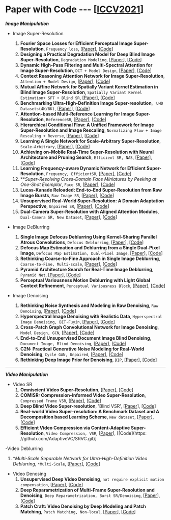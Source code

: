 # Paper with Code --- [[ICCV2021](https://openaccess.thecvf.com/ICCV2021)]

***Image Manipulation***
  - Image Super-Resolution
    1. **Fourier Space Losses for Efficient Perceptual Image Super-Resolution**, `Frequency loss`, [[Paper](https://openaccess.thecvf.com/content/ICCV2021/papers/Fuoli_Fourier_Space_Losses_for_Efficient_Perceptual_Image_Super-Resolution_ICCV_2021_paper.pdf)], [[Code](https://github.com/dariofuoli/)]
    2. **Designing a Practical Degradation Model for Deep Blind Image Super-Resolution**, `Degradation Modeling`, [[Paper](https://openaccess.thecvf.com/content/ICCV2021/papers/Zhang_Designing_a_Practical_Degradation_Model_for_Deep_Blind_Image_Super-Resolution_ICCV_2021_paper.pdf)], [[Code](https://github.com/cszn/BSRGAN)]
    3. **Dynamic High-Pass Filtering and Multi-Spectral Attention for Image Super-Resolution**, `DCT + Model Design`, [[Paper](https://openaccess.thecvf.com/content/ICCV2021/papers/Magid_Dynamic_High-Pass_Filtering_and_Multi-Spectral_Attention_for_Image_Super-Resolution_ICCV_2021_paper.pdf)], [[Code](https://paperswithcode.com/paper/dynamic-high-pass-filtering-and-multi)]
    4. **Context Reasoning Attention Network for Image Super-Resolution**, `Attention + Model Design`, [[Paper](https://openaccess.thecvf.com/content/ICCV2021/papers/Zhang_Context_Reasoning_Attention_Network_for_Image_Super-Resolution_ICCV_2021_paper.pdf)], [[Code](https://github.com/yulunzhang)]
    5. **Mutual Affine Network for Spatially Variant Kernel Estimation in Blind Image Super-Resolution**, `Spatially Variant Kernel Estimation+ SFT + Blind SR`, [[Paper](https://openaccess.thecvf.com/content/ICCV2021/papers/Liang_Mutual_Affine_Network_for_Spatially_Variant_Kernel_Estimation_in_Blind_ICCV_2021_paper.pdf)], [[Code](https://github.com/JingyunLiang/MANet)]
    6. **Benchmarking Ultra-High-Definition Image Super-resolution**, ` UHD Datasets(4K/8K)`, [[Paper](https://openaccess.thecvf.com/content/ICCV2021/papers/Zhang_Benchmarking_Ultra-High-Definition_Image_Super-Resolution_ICCV_2021_paper.pdf)], [[Code](https://github.com/HDCVLab/Benchmarking-Ultra-High-Definition-Image-Super-resolution)]
    7. **Attention-based Multi-Reference Learning for Image Super-Resolution**, `ReferenceSR`, [[Paper](https://openaccess.thecvf.com/content/ICCV2021/papers/Pesavento_Attention-Based_Multi-Reference_Learning_for_Image_Super-Resolution_ICCV_2021_paper.pdf)], [[Code](https://marcopesavento.github.io/AMRSR/)]
    8. **Hierarchical Conditional Flow: A Unified Framework for Image Super-Resolution and Image Rescaling**, `Normalizing Flow + Image Rescaling + Reverse`, [[Paper](https://openaccess.thecvf.com/content/ICCV2021/papers/Liang_Hierarchical_Conditional_Flow_A_Unified_Framework_for_Image_Super-Resolution_and_ICCV_2021_paper.pdf)], [[Code](https://github.com/JingyunLiang/HCFlow)]
    9. **Learning A Single Network for Scale-Arbitrary Super-Resolution**, `Scale-Arbitrary`, [[Paper](https://openaccess.thecvf.com/content/ICCV2021/papers/Wang_Learning_a_Single_Network_for_Scale-Arbitrary_Super-Resolution_ICCV_2021_paper.pdf)], [[Code](https://github.com/LongguangWang/Scale-Arbitrary-SR)]
    10. **Achieving on-Mobile Real-Time Super-Resolution with Neural Architecture and Pruning Search**, `Efficient SR, NAS`, [[Paper](https://openaccess.thecvf.com/content/ICCV2021/papers/Zhan_Achieving_On-Mobile_Real-Time_Super-Resolution_With_Neural_Architecture_and_Pruning_Search_ICCV_2021_paper.pdf)], [[Code](https://paperswithcode.com/paper/achieving-on-mobile-real-time-super)]
    11. **Learning Frequency-aware Dynamic Network for Efficient Super-Resolution**, `Frequency, EfficientSR`, [[Paper](https://openaccess.thecvf.com/content/ICCV2021/papers/Xie_Learning_Frequency-Aware_Dynamic_Network_for_Efficient_Super-Resolution_ICCV_2021_paper.pdf)], [[Code](https://paperswithcode.com/paper/learning-frequency-aware-dynamic-network-for)]
    12. ***Super-Resolving Cross-Domain Face Miniatures by Peeking at One-Shot Exemplar*, `Face SR`, [[Paper](https://openaccess.thecvf.com/content/ICCV2021/papers/Li_Super-Resolving_Cross-Domain_Face_Miniatures_by_Peeking_at_One-Shot_Exemplar_ICCV_2021_paper.pdf)], [[Code](https://paperswithcode.com/paper/super-resolving-cross-domain-face-miniatures)]
    13. **Lucas-Kanade Reloaded: End-to-End Super-Resolution from Raw Image Bursts**, `Raw Image SR`, [[Paper](https://openaccess.thecvf.com/content/ICCV2021/papers/Lecouat_Lucas-Kanade_Reloaded_End-to-End_Super-Resolution_From_Raw_Image_Bursts_ICCV_2021_paper.pdf)], [[Code](https://paperswithcode.com/paper/aliasing-is-your-ally-end-to-end-super)]
    14. **Unsupervised Real-World Super-Resolution: A Domain Adaptation Perspective**, `Unpaired SR`, [[Paper](https://openaccess.thecvf.com/content/ICCV2021/papers/Wang_Unsupervised_Real-World_Super-Resolution_A_Domain_Adaptation_Perspective_ICCV_2021_paper.pdf)], [[Code](https://paperswithcode.com/paper/unsupervised-real-world-super-resolution-a)]
    15. **Dual-Camera Super-Resolution with Aligned Attention Modules**, `Dual-Camera SR, New Dataset`, [[Paper](https://openaccess.thecvf.com/content/ICCV2021/papers/Wang_Dual-Camera_Super-Resolution_With_Aligned_Attention_Modules_ICCV_2021_paper.pdf)], [[Code](https://github.com/Tengfei-Wang/DCSR)]
   
  - Image DeBlurring
    1. **Single Image Defocus Deblurring Using Kernel-Sharing Parallel Atrous Convolutions**, `Defocus Deblurring`, [[Paper](https://openaccess.thecvf.com/content/ICCV2021/papers/Son_Single_Image_Defocus_Deblurring_Using_Kernel-Sharing_Parallel_Atrous_Convolutions_ICCV_2021_paper.pdf)], [[Code](https://github.com/HyeongseokSon1/KPAC)]
    2. **Defocus Map Estimation and Deblurring from a Single Dual-Pixel Image**, `Defocus Map Estimation, Dual-Pixel Image`, [[Paper](https://openaccess.thecvf.com/content/ICCV2021/papers/Xin_Defocus_Map_Estimation_and_Deblurring_From_a_Single_Dual-Pixel_Image_ICCV_2021_paper.pdf)], [[Code](https://paperswithcode.com/paper/defocus-map-estimation-and-deblurring-from-a-1)]
    3. **Rethinking Coarse-to-Fine Approach in Single Image Deblurring**, `Coarse-to-Fine, Multi-scale`, [[Paper](https://openaccess.thecvf.com/content/ICCV2021/papers/Cho_Rethinking_Coarse-To-Fine_Approach_in_Single_Image_Deblurring_ICCV_2021_paper.pdf)], [[Code](https://github.com/chosj95/MIMO-UNet.)]
    4. **Pyramid Architecture Search for Real-Time Image Deblurring**, `Pyramid Net`, [[Paper](https://openaccess.thecvf.com/content/ICCV2021/papers/Hu_Pyramid_Architecture_Search_for_Real-Time_Image_Deblurring_ICCV_2021_paper.pdf)], [[Code](https://paperswithcode.com/paper/pyramid-architecture-search-for-real-time)]
    5. **Perceptual Variousness Motion Deblurring with Light Global Context Refinement**, `Perceptual Variousness Block`, [[Paper](https://openaccess.thecvf.com/content/ICCV2021/papers/Li_Perceptual_Variousness_Motion_Deblurring_With_Light_Global_Context_Refinement_ICCV_2021_paper.pdf)], [[Code](https://paperswithcode.com/paper/perceptual-variousness-motion-deblurring-with)]


  - Image Denoising
    1. **Rethinking Noise Synthesis and Modeling in Raw Denoising**, `Raw Denoising`, [[Paper](https://openaccess.thecvf.com/content/ICCV2021/papers/Fuoli_Fourier_Space_Losses_for_Efficient_Perceptual_Image_Super-Resolution_ICCV_2021_paper.pdf)], [[Code](https://github.com/dariofuoli/)]
    2. **Hyperspectral Image Denoising with Realistic Data**, `Hyperspectral Image Denoising, BIT-Fuyin`, [[Paper](https://openaccess.thecvf.com/content/ICCV2021/papers/Zhang_Hyperspectral_Image_Denoising_With_Realistic_Data_ICCV_2021_paper.pdf)], [[Code](https://github.com/ColinTaoZhang/HSIDwRD)]
    3. **Cross-Patch Graph Convolutional Network for Image Denoising**, `Model Design, GCN`, [[Paper](https://openaccess.thecvf.com/content/ICCV2021/papers/Li_Cross-Patch_Graph_Convolutional_Network_for_Image_Denoising_ICCV_2021_paper.pdf)], [[Code]()]
    4. **End-to-End Unsupervised Document Image Blind Denoising**, `Document Image, Blind Denoising`, [[Paper](https://openaccess.thecvf.com/content/ICCV2021/papers/Gangeh_End-to-End_Unsupervised_Document_Image_Blind_Denoising_ICCV_2021_paper.pdf)], [[Code]()]
    5. **C2N: Practical Generative Noise Modeling for Real-World Denoising**, `Cycle GAN, Unpaired`, [[Paper](https://openaccess.thecvf.com/content/ICCV2021/papers/Jang_C2N_Practical_Generative_Noise_Modeling_for_Real-World_Denoising_ICCV_2021_paper.pdf)], [[Code](https://github.com/sanghyun-son)]
    6. **Rethinking Deep Image Prior for Denoising**, `DIP`, [[Paper](https://openaccess.thecvf.com/content/ICCV2021/papers/Jo_Rethinking_Deep_Image_Prior_for_Denoising_ICCV_2021_paper.pdf)], [[Code](https://github.com/gistvision/dip-denosing)]
  
---
***Video Manipulation***
- Video SR
  1. **Omniscient Video Super-Resolution**, [[Paper](https://openaccess.thecvf.com/content/ICCV2021/papers/Yi_Omniscient_Video_Super-Resolution_ICCV_2021_paper.pdf)], [[Code]( https://github.com/psychopa4/OVSR)]
  2. **COMISR: Compression-Informed Video Super-Resolution**, `Compressed Frame VSR`, [[Paper](https://openaccess.thecvf.com/content/ICCV2021/papers/Li_COMISR_Compression-Informed_Video_Super-Resolution_ICCV_2021_paper.pdf)], [[Code](https://github.com/google-research/google-research/tree/master/comisr)]
  3. **Deep Blind Video Super-resolution**, 'Blind VSR', [[Paper](https://openaccess.thecvf.com/content/ICCV2021/papers/Pan_Deep_Blind_Video_Super-Resolution_ICCV_2021_paper.pdf)], [[Code](https://github.com/cscss/DBVSR)]
  4. **Real-world Video Super-resolution: A Benchmark Dataset and A Decomposition based Learning Scheme**, `New dataset`, [[Paper](https://openaccess.thecvf.com/content/ICCV2021/papers/Yang_Real-World_Video_Super-Resolution_A_Benchmark_Dataset_and_a_Decomposition_Based_ICCV_2021_paper.pdf)], [[Code](https://github.com/IanYeung/RealVSR)]
  5. **Efficient Video Compression via Content-Adaptive Super-Resolution**, `Video Compression, VSR`, [[Paper](https://openaccess.thecvf.com/content/ICCV2021/papers/Khani_Efficient_Video_Compression_via_Content-Adaptive_Super-Resolution_ICCV_2021_paper.pdf)], [[Code](https:
//github.com/AdaptiveVC/SRVC.git)]

-Video Deblurring
  1. **Multi-Scale Separable Network for Ultra-High-Definition Video Deblurring*, `*Multi-Scale`, [[Paper](https://openaccess.thecvf.com/content/ICCV2021/papers/Deng_Multi-Scale_Separable_Network_for_Ultra-High-Definition_Video_Deblurring_ICCV_2021_paper.pdf)], [[Code](https://github.com/dseny/UHDVD)]

- Video Denosing
  1. **Unsupervised Deep Video Denoising**, `not require explicit motion compensation`, [[Paper](https://openaccess.thecvf.com/content/ICCV2021/papers/Sheth_Unsupervised_Deep_Video_Denoising_ICCV_2021_paper.pdf)], [[Code](https://sreyas-mohan.github.io/udvd/)]
  2. **Deep Reparametrization of Multi-Frame Super-Resolution and Denoising**, `Deep Reparametrization, Burst SR/Denoising`, [[Paper](https://openaccess.thecvf.com/content/ICCV2021/papers/Bhat_Deep_Reparametrization_of_Multi-Frame_Super-Resolution_and_Denoising_ICCV_2021_paper.pdf)], [[Code](https://github.com/martin-danelljan)]
  3. **Patch Craft: Video Denoising by Deep Modeling and Patch Matching**, `Patch Matching, Non-local`, [[Paper](https://openaccess.thecvf.com/content/ICCV2021/papers/Vaksman_Patch_Craft_Video_Denoising_by_Deep_Modeling_and_Patch_Matching_ICCV_2021_paper.pdf)], [[Code](https://paperswithcode.com/paper/patch-craft-video-denoising-by-deep-modeling)]

